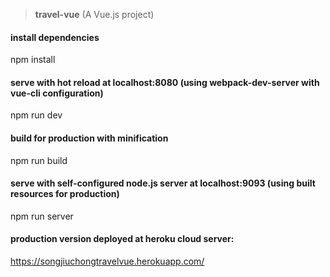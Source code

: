 
> **travel-vue** (A Vue.js project)

#### install dependencies
npm install

#### serve with hot reload at localhost:8080 (using webpack-dev-server with vue-cli configuration)
npm run dev

#### build for production with minification
npm run build

#### serve with self-configured node.js server at localhost:9093 (using built resources for production)
npm run server

#### production version deployed at heroku cloud server:
https://songjiuchongtravelvue.herokuapp.com/



